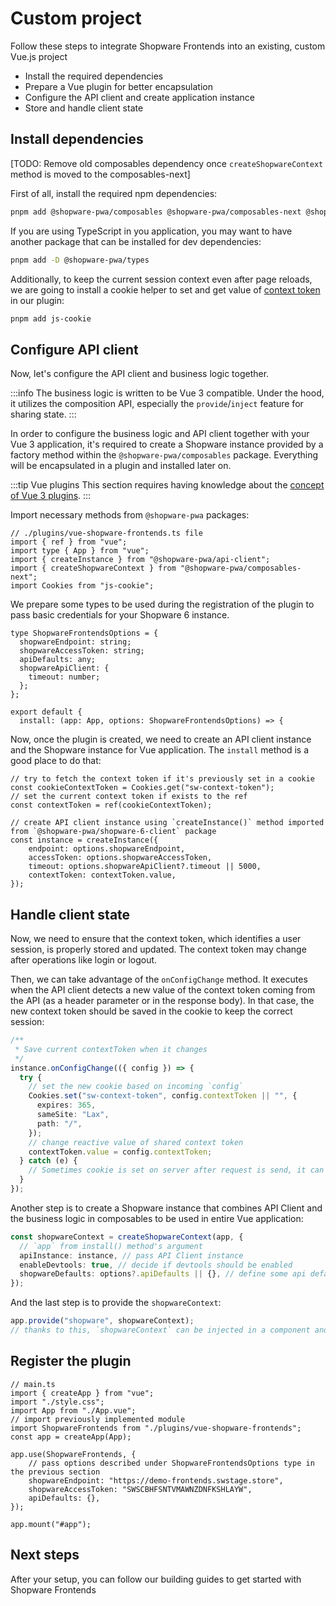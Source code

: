 # Custom project

Follow these steps to integrate Shopware Frontends into an existing, custom Vue.js project

- Install the required dependencies
- Prepare a Vue plugin for better encapsulation
- Configure the API client and create application instance
- Store and handle client state

## Install dependencies

[TODO: Remove old composables dependency once `createShopwareContext` method is moved to the composables-next]

First of all, install the required npm dependencies:

```bash
pnpm add @shopware-pwa/composables @shopware-pwa/composables-next @shopware-pwa/shopware-6-client
```

If you are using TypeScript in you application, you may want to have another package that can be installed for dev dependencies:

```bash
pnpm add -D @shopware-pwa/types
```

Additionally, to keep the current session context even after page reloads, we are going to install a cookie helper to set and get value of [context token](https://shopware.stoplight.io/docs/store-api/ZG9jOjEwODA3NjQx-authentication-and-authorisation) in our plugin:

```bash
pnpm add js-cookie
```

## Configure API client

Now, let's configure the API client and business logic together.

:::info
The business logic is written to be Vue 3 compatible. Under the hood, it utilizes the composition API, especially the `provide`/`inject` feature for sharing state.
:::

In order to configure the business logic and API client together with your Vue 3 application, it's required to create a Shopware instance provided by a factory method within the `@shopware-pwa/composables` package. Everything will be encapsulated in a plugin and installed later on.

:::tip Vue plugins
This section requires having knowledge about the [concept of Vue 3 plugins](https://vuejs.org/guide/reusability/plugins.html#writing-a-plugin).
:::

Import necessary methods from `@shopware-pwa` packages:

```ts{4-6}
// ./plugins/vue-shopware-frontends.ts file
import { ref } from "vue";
import type { App } from "vue";
import { createInstance } from "@shopware-pwa/api-client";
import { createShopwareContext } from "@shopware-pwa/composables-next";
import Cookies from "js-cookie";

```

We prepare some types to be used during the registration of the plugin to pass basic credentials for your Shopware 6 instance.

```ts{1-8,11}
type ShopwareFrontendsOptions = {
  shopwareEndpoint: string;
  shopwareAccessToken: string;
  apiDefaults: any;
  shopwareApiClient: {
    timeout: number;
  };
};

export default {
  install: (app: App, options: ShopwareFrontendsOptions) => {
```

Now, once the plugin is created, we need to create an API client instance and the Shopware instance for Vue application. The `install` method is a good place to do that:

```ts{7}
// try to fetch the context token if it's previously set in a cookie
const cookieContextToken = Cookies.get("sw-context-token");
// set the current context token if exists to the ref
const contextToken = ref(cookieContextToken);

// create API client instance using `createInstance()` method imported from `@shopware-pwa/shopware-6-client` package
const instance = createInstance({
    endpoint: options.shopwareEndpoint,
    accessToken: options.shopwareAccessToken,
    timeout: options.shopwareApiClient?.timeout || 5000,
    contextToken: contextToken.value,
});
```

## Handle client state

Now, we need to ensure that the context token, which identifies a user session, is properly stored and updated. The context token may change after operations like login or logout.

Then, we can take advantage of the `onConfigChange` method. It executes when the API client detects a new value of the context token coming from the API (as a header parameter or in the response body). In that case, the new context token should be saved in the cookie to keep the correct session:

```ts
/**
 * Save current contextToken when it changes
 */
instance.onConfigChange(({ config }) => {
  try {
    // set the new cookie based on incoming `config`
    Cookies.set("sw-context-token", config.contextToken || "", {
      expires: 365,
      sameSite: "Lax",
      path: "/",
    });
    // change reactive value of shared context token
    contextToken.value = config.contextToken;
  } catch (e) {
    // Sometimes cookie is set on server after request is send, it can fail silently
  }
});
```

Another step is to create a Shopware instance that combines API Client and the business logic in composables to be used in entire Vue application:

```ts
const shopwareContext = createShopwareContext(app, {
  // `app` from install() method's argument
  apiInstance: instance, // pass API Client instance
  enableDevtools: true, // decide if devtools should be enabled
  shopwareDefaults: options?.apiDefaults || {}, // define some api default parameters - explained in Configuration section (TODO: Explain in Configuration Section)
});
```

And the last step is to provide the `shopwareContext`:

```ts
app.provide("shopware", shopwareContext);
// thanks to this, `shopwareContext` can be injected in a component and other Vue-instance-aware places (like composables).
```

## Register the plugin

```ts{6,9-14}
// main.ts
import { createApp } from "vue";
import "./style.css";
import App from "./App.vue";
// import previously implemented module
import ShopwareFrontends from "./plugins/vue-shopware-frontends";
const app = createApp(App);

app.use(ShopwareFrontends, {
    // pass options described under ShopwareFrontendsOptions type in the previous section
    shopwareEndpoint: "https://demo-frontends.swstage.store",
    shopwareAccessToken: "SWSCBHFSNTVMAWNZDNFKSHLAYW",
    apiDefaults: {},
});

app.mount("#app");
```

## Next steps

After your setup, you can follow our building guides to get started with Shopware Frontends

<PageRef page="../../getting-started/navigation" title="Getting Started - Navigation" sub="Let's implement a store navigation" />
